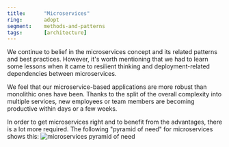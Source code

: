```yaml
---
title:      "Microservices"
ring:       adopt
segment:    methods-and-patterns
tags:       [architecture]
---
```


We continue to belief in the microservices concept and its related patterns and best practices. However, it's worth mentioning that we had to learn some lessons when it came to resilient thinking and deployment-related dependencies between microservices.

We feel that our microservice-based applications are more robust than monolithic ones have been. Thanks to the
split of the overall complexity into multiple services, new employees or team members are becoming productive within days or a few weeks.

In order to get microservices right and to benefit from the advantages, there is a lot more required.
The following "pyramid of need" for microservices shows this:
![microservices pyramid of need](/images/microservices-pyramid.png)
